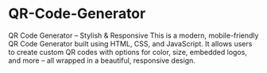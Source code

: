 # QR-Code-Generator
QR Code Generator – Stylish &amp; Responsive This is a modern, mobile-friendly QR Code Generator built using HTML, CSS, and JavaScript. It allows users to create custom QR codes with options for color, size, embedded logos, and more – all wrapped in a beautiful, responsive design.
